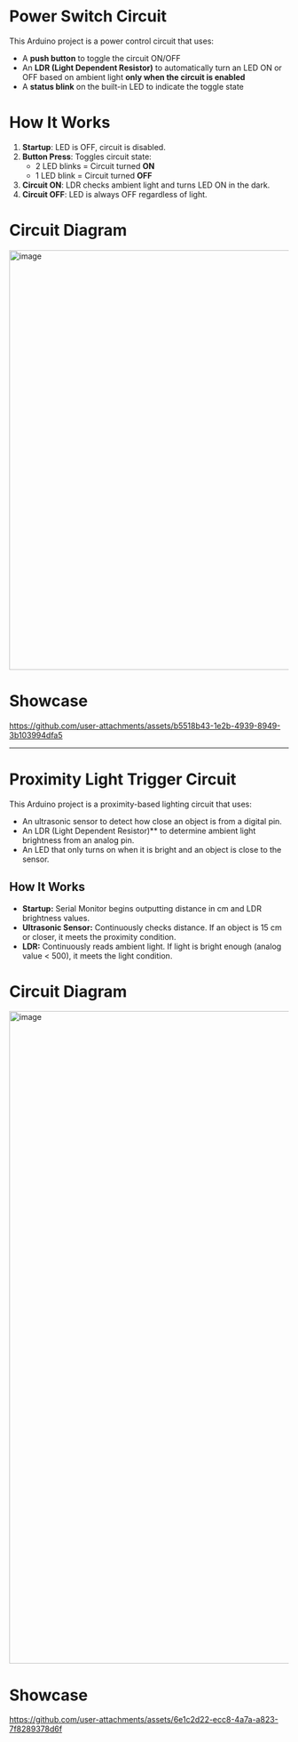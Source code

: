 # Power Switch Circuit
This Arduino project is a power control circuit that uses:

- A **push button** to toggle the circuit ON/OFF
- An **LDR (Light Dependent Resistor)** to automatically turn an LED ON or OFF based on ambient light **only when the circuit is enabled**
- A **status blink** on the built-in LED to indicate the toggle state

# How It Works

1. **Startup**: LED is OFF, circuit is disabled.
2. **Button Press**: Toggles circuit state:
   - 2 LED blinks = Circuit turned **ON**  
   - 1 LED blink = Circuit turned **OFF**
4. **Circuit ON**: LDR checks ambient light and turns LED ON in the dark.
5. **Circuit OFF**: LED is always OFF regardless of light.

# Circuit Diagram
<img width="684" height="755" alt="image" src="https://github.com/user-attachments/assets/7cc22669-575f-49eb-a336-70bc9cc301a9" />

# Showcase

https://github.com/user-attachments/assets/b5518b43-1e2b-4939-8949-3b103994dfa5

---

# Proximity Light Trigger Circuit

This Arduino project is a proximity-based lighting circuit that uses:

- An ultrasonic sensor to detect how close an object is from a digital pin.
- An LDR (Light Dependent Resistor)** to determine ambient light brightness from an analog pin.
- An LED that only turns on when it is bright and an object is close to the sensor.

## How It Works

- **Startup:** Serial Monitor begins outputting distance in cm and LDR brightness values.
- **Ultrasonic Sensor:** Continuously checks distance. If an object is 15 cm or closer, it meets the proximity condition.
- **LDR:** Continuously reads ambient light. If light is bright enough (analog value < 500), it meets the light condition.

# Circuit Diagram
<img width="1215" height="1174" alt="image" src="https://github.com/user-attachments/assets/9333665a-25f9-42b6-aefb-b4d137b9ac03" />

# Showcase

https://github.com/user-attachments/assets/6e1c2d22-ecc8-4a7a-a823-7f8289378d6f
